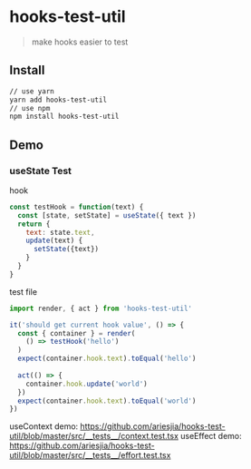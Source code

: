 # hooks-test-util
> make hooks easier to test

## Install
```bash
// use yarn
yarn add hooks-test-util
// use npm
npm install hooks-test-util
```

## Demo

### useState Test 

hook

```javascript
const testHook = function(text) {
  const [state, setState] = useState({ text })
  return {
    text: state.text,
    update(text) {
      setState({text})
    }
  }
}
```

test file
```javascript
import render, { act } from 'hooks-test-util'

it('should get current hook value', () => {
  const { container } = render(
    () => testHook('hello')
  )
  expect(container.hook.text).toEqual('hello')
  
  act(() => {
    container.hook.update('world')
  })
  expect(container.hook.text).toEqual('world')
})
```

useContext demo:  https://github.com/ariesjia/hooks-test-util/blob/master/src/__tests__/context.test.tsx
useEffect demo:  https://github.com/ariesjia/hooks-test-util/blob/master/src/__tests__/effort.test.tsx